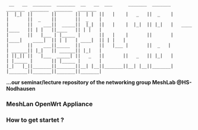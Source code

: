 ```
 __   __  _______  _______  __   __  ___      _______  _______             _______  _______  _______  _______ 
|  |_|  ||       ||       ||  | |  ||   |    |   _   ||  _    |           |       ||  _    ||       ||  _    |
|       ||    ___||  _____||  |_|  ||   |    |  |_|  || |_|   |   ____    |____   || | |   ||____   || | |   |
|       ||   |___ | |_____ |       ||   |    |       ||       |  |____|    ____|  || | |   | ____|  || | |   |
|       ||    ___||_____  ||       ||   |___ |       ||  _   |            | ______|| |_|   || ______|| |_|   |
| ||_|| ||   |___  _____| ||   _   ||       ||   _   || |_|   |           | |_____ |       || |_____ |       |
|_|   |_||_______||_______||__| |__||_______||__| |__||_______|           |_______||_______||_______||_______|
```

**...our seminar/lecture repository of the networking group MeshLab @HS-Nodhausen**

### MeshLan OpenWrt Appliance 


### How to get startet ?
